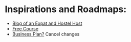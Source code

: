 # Inspirations and Roadmaps:

* [Blog of an Expat and Hostel Host](https://jasonnoronha.com/)
* [Free Course](https://sso.teachable.com/secure/76494/identity/sign_up/email)
* [Business Plan?](https://www.thebusinessplanshop.com/en/blog/how-to-open-a-hostel)
      Cancel changes
